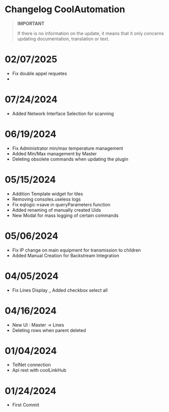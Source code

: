 # Changelog CoolAutomation


>**IMPORTANT**
>
>If there is no information on the update, it means that it only concerns updating documentation, translation or text.


# 02/07/2025
- Fix double appel requetes
- 

# 07/24/2024
- Added Network Interface Selection for scanning

# 06/19/2024

- Fix Administrator min/max temperature management
- Added Min/Max management by Master
- Deleting obsolete commands when updating the plugin


# 05/15/2024

- Addition Template widget for tiles
- Removing consoles.useless logs
- Fix eqlogic->save in queryParameters function
- Added renaming of manually created Uids
- New Modal for mass logging of certain commands


# 05/06/2024

- Fix IP change on main equipment for transmission to children
- Added Manual Creation for Backstream Integration

# 04/05/2024

- Fix Lines Display
_ Added checkbox select all

# 04/16/2024

- New UI :  Master -> Lines
- Deleting rows when parent deleted


# 01/04/2024

- TelNet connection
- Api rest with coolLinkHub

# 01/24/2024

- First Commit

